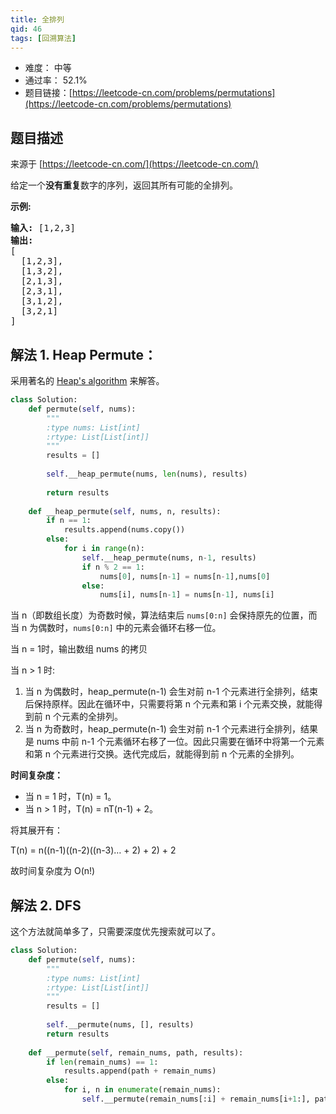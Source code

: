 ```yaml
---
title: 全排列
qid: 46
tags: [回溯算法]
---
```



- 难度： 中等
- 通过率： 52.1%
- 题目链接：[https://leetcode-cn.com/problems/permutations](https://leetcode-cn.com/problems/permutations)


## 题目描述

来源于 [https://leetcode-cn.com/](https://leetcode-cn.com/)

<p>给定一个<strong>没有重复</strong>数字的序列，返回其所有可能的全排列。</p>

<p><strong>示例:</strong></p>

<pre><strong>输入:</strong> [1,2,3]
<strong>输出:</strong>
[
  [1,2,3],
  [1,3,2],
  [2,1,3],
  [2,3,1],
  [3,1,2],
  [3,2,1]
]</pre>


## 解法 1. Heap Permute：

采用著名的 [Heap's algorithm](https://en.wikipedia.org/wiki/Heap's_algorithm) 来解答。

```python
class Solution:
    def permute(self, nums):
        """
        :type nums: List[int]
        :rtype: List[List[int]]
        """
        results = []
        
        self.__heap_permute(nums, len(nums), results)
        
        return results
        
    def __heap_permute(self, nums, n, results):
        if n == 1:
            results.append(nums.copy())
        else:
            for i in range(n):
                self.__heap_permute(nums, n-1, results)
                if n % 2 == 1:
                    nums[0], nums[n-1] = nums[n-1],nums[0]
                else:
                    nums[i], nums[n-1] = nums[n-1], nums[i]
```


当 n（即数组长度）为奇数时候，算法结束后 `nums[0:n]` 会保持原先的位置，而当 n 为偶数时，`nums[0:n]` 中的元素会循环右移一位。

当 n = 1时，输出数组 nums 的拷贝

当 n > 1 时:

1. 当 n 为偶数时，heap_permute(n-1) 会生对前 n-1 个元素进行全排列，结束后保持原样。因此在循环中，只需要将第 n 个元素和第 i 个元素交换，就能得到前 n 个元素的全排列。
2. 当 n 为奇数时，heap_permute(n-1) 会生对前 n-1 个元素进行全排列，结果是 nums 中前 n-1 个元素循环右移了一位。因此只需要在循环中将第一个元素和第 n 个元素进行交换。迭代完成后，就能得到前 n 个元素的全排列。


**时间复杂度：**

- 当 n = 1 时，T(n) = 1。 
- 当 n > 1 时，T(n) = nT(n-1) + 2。

将其展开有：

T(n) = n((n-1)((n-2)((n-3)… + 2) + 2) + 2

故时间复杂度为 O(n!)

## 解法 2. DFS

这个方法就简单多了，只需要深度优先搜索就可以了。

```python
class Solution:
    def permute(self, nums):
        """
        :type nums: List[int]
        :rtype: List[List[int]]
        """
        results = []
        
        self.__permute(nums, [], results)
        return results
        
    def __permute(self, remain_nums, path, results):
        if len(remain_nums) == 1:
            results.append(path + remain_nums)
        else:
            for i, n in enumerate(remain_nums):
                self.__permute(remain_nums[:i] + remain_nums[i+1:], path + [n], results)
```

